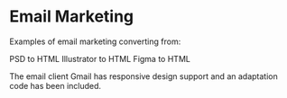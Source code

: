 # Email Marketing
 
Examples of email marketing converting from:

PSD to HTML
Illustrator to HTML
Figma to HTML

The email client Gmail has responsive design support and an adaptation code has been included.
